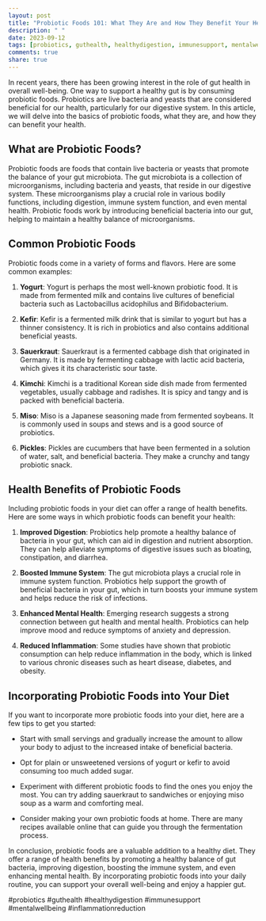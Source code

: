 ```yaml
---
layout: post
title: "Probiotic Foods 101: What They Are and How They Benefit Your Health"
description: " "
date: 2023-09-12
tags: [probiotics, guthealth, healthydigestion, immunesupport, mentalwellbeing, inflammationreduction]
comments: true
share: true
---
```


In recent years, there has been growing interest in the role of gut health in overall well-being. One way to support a healthy gut is by consuming probiotic foods. Probiotics are live bacteria and yeasts that are considered beneficial for our health, particularly for our digestive system. In this article, we will delve into the basics of probiotic foods, what they are, and how they can benefit your health.

## What are Probiotic Foods?
Probiotic foods are foods that contain live bacteria or yeasts that promote the balance of your gut microbiota. The gut microbiota is a collection of microorganisms, including bacteria and yeasts, that reside in our digestive system. These microorganisms play a crucial role in various bodily functions, including digestion, immune system function, and even mental health. Probiotic foods work by introducing beneficial bacteria into our gut, helping to maintain a healthy balance of microorganisms.

## Common Probiotic Foods
Probiotic foods come in a variety of forms and flavors. Here are some common examples:

1. **Yogurt**: Yogurt is perhaps the most well-known probiotic food. It is made from fermented milk and contains live cultures of beneficial bacteria such as Lactobacillus acidophilus and Bifidobacterium.

2. **Kefir**: Kefir is a fermented milk drink that is similar to yogurt but has a thinner consistency. It is rich in probiotics and also contains additional beneficial yeasts.

3. **Sauerkraut**: Sauerkraut is a fermented cabbage dish that originated in Germany. It is made by fermenting cabbage with lactic acid bacteria, which gives it its characteristic sour taste.

4. **Kimchi**: Kimchi is a traditional Korean side dish made from fermented vegetables, usually cabbage and radishes. It is spicy and tangy and is packed with beneficial bacteria.

5. **Miso**: Miso is a Japanese seasoning made from fermented soybeans. It is commonly used in soups and stews and is a good source of probiotics.

6. **Pickles**: Pickles are cucumbers that have been fermented in a solution of water, salt, and beneficial bacteria. They make a crunchy and tangy probiotic snack.

## Health Benefits of Probiotic Foods
Including probiotic foods in your diet can offer a range of health benefits. Here are some ways in which probiotic foods can benefit your health:

1. **Improved Digestion**: Probiotics help promote a healthy balance of bacteria in your gut, which can aid in digestion and nutrient absorption. They can help alleviate symptoms of digestive issues such as bloating, constipation, and diarrhea.

2. **Boosted Immune System**: The gut microbiota plays a crucial role in immune system function. Probiotics help support the growth of beneficial bacteria in your gut, which in turn boosts your immune system and helps reduce the risk of infections.

3. **Enhanced Mental Health**: Emerging research suggests a strong connection between gut health and mental health. Probiotics can help improve mood and reduce symptoms of anxiety and depression.

4. **Reduced Inflammation**: Some studies have shown that probiotic consumption can help reduce inflammation in the body, which is linked to various chronic diseases such as heart disease, diabetes, and obesity.

## Incorporating Probiotic Foods into Your Diet
If you want to incorporate more probiotic foods into your diet, here are a few tips to get you started:

- Start with small servings and gradually increase the amount to allow your body to adjust to the increased intake of beneficial bacteria.

- Opt for plain or unsweetened versions of yogurt or kefir to avoid consuming too much added sugar.

- Experiment with different probiotic foods to find the ones you enjoy the most. You can try adding sauerkraut to sandwiches or enjoying miso soup as a warm and comforting meal.

- Consider making your own probiotic foods at home. There are many recipes available online that can guide you through the fermentation process.

In conclusion, probiotic foods are a valuable addition to a healthy diet. They offer a range of health benefits by promoting a healthy balance of gut bacteria, improving digestion, boosting the immune system, and even enhancing mental health. By incorporating probiotic foods into your daily routine, you can support your overall well-being and enjoy a happier gut.

#probiotics #guthealth #healthydigestion #immunesupport #mentalwellbeing #inflammationreduction